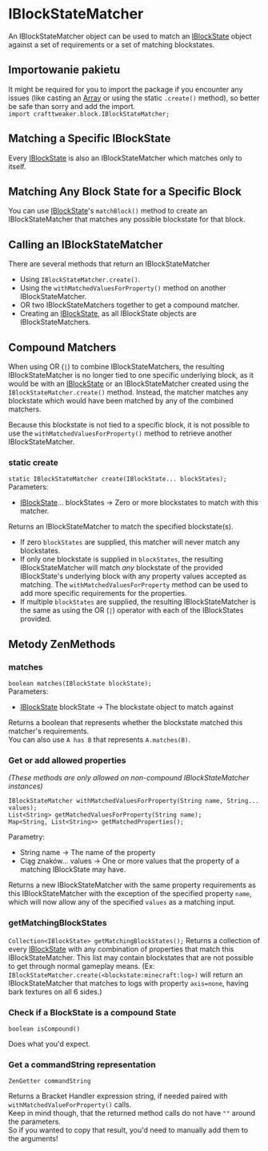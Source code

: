# IBlockStateMatcher

An IBlockStateMatcher object can be used to match an [IBlockState](/Vanilla/Blocks/IBlockState/) object against a set of requirements or a set of matching blockstates.

## Importowanie pakietu

It might be required for you to import the package if you encounter any issues (like casting an [Array](/AdvancedFunctions/Arrays_and_Loops/) or using the static `.create()` method), so better be safe than sorry and add the import.  
`import crafttweaker.block.IBlockStateMatcher;`

## Matching a Specific IBlockState

Every [IBlockState](/Vanilla/Blocks/IBlockState/) is also an IBlockStateMatcher which matches only to itself.

## Matching Any Block State for a Specific Block

You can use [IBlockState](/Vanilla/Blocks/IBlockState/)'s `matchBlock()` method to create an IBlockStateMatcher that matches any possible blockstate for that block.

## Calling an IBlockStateMatcher

There are several methods that return an IBlockStateMatcher

- Using `IBlockStateMatcher.create()`.
- Using the `withMatchedValuesForProperty()` method on another IBlockStateMatcher.
- OR two IBlockStateMatchers together to get a compound matcher.
- Creating an [IBlockState](/Vanilla/Blocks/IBlockState/), as all IBlockState objects are IBlockStateMatchers.

## Compound Matchers

When using OR (`|`) to combine IBlockStateMatchers, the resulting IBlockStateMatcher is no longer tied to one specific underlying block, as it would be with an [IBlockState](/Vanilla/Blocks/IBlockState/) or an IBlockStateMatcher created using the `IBlockStateMatcher.create()` method. Instead, the matcher matches any blockstate which would have been matched by any of the combined matchers.

Because this blockstate is not tied to a specific block, it is not possible to use the `withMatchedValuesForProperty()` method to retrieve another IBlockStateMatcher.

### static create

`static IBlockStateMatcher create(IBlockState... blockStates);` Parameters:

- [IBlockState](/Vanilla/Blocks/IBlockState/)... blockStates → Zero or more blockstates to match with this matcher. 

Returns an IBlockStateMatcher to match the specified blockstate(s).

- If zero `blockStates` are supplied, this matcher will never match any blockstates. 
- If only one blockstate is supplied in `blockStates`, the resulting IBlockStateMatcher will match *any* blockstate of the provided IBlockState's underlying block with any property values accepted as matching. The `withMatchedValuesForProperty` method can be used to add more specific requirements for the properties. 
- If multiple `blockStates` are supplied, the resulting IBlockStateMatcher is the same as using the OR (`|`) operator with each of the IBlockStates provided.

## Metody ZenMethods

### matches

`boolean matches(IBlockState blockState);`  
Parameters:

- [IBlockState](/Vanilla/Blocks/IBlockState/) blockState → The blockstate object to match against

Returns a boolean that represents whether the blockstate matched this matcher's requirements.  
You can also use `A has B` that represents `A.matches(B)`.

### Get or add allowed properties

*(These methods are only allowed on non-compound IBlockStateMatcher instances)*

    IBlockStateMatcher withMatchedValuesForProperty(String name, String... values);
    List<String> getMatchedValuesForProperty(String name);
    Map<String, List<String>> getMatchedProperties();
    

Parametry:

- String name → The name of the property
- Ciąg znaków... values → One or more values that the property of a matching IBlockState may have.

Returns a new IBlockStateMatcher with the same property requirements as this IBlockStateMatcher with the exception of the specified property `name`, which will now allow any of the specified `values` as a matching input.

### getMatchingBlockStates

`Collection<IBlockState> getMatchingBlockStates();` Returns a collection of every [IBlockState](/Vanilla/Blocks/IBlockState/) with any combination of properties that match this IBlockStateMatcher. This list may contain blockstates that are not possible to get through normal gameplay means. (Ex: `IBlockStateMatcher.create(<blockstate:minecraft:log>)` will return an IBlockStateMatcher that matches to logs with property `axis=none`, having bark textures on all 6 sides.)

### Check if a BlockState is a compound State

`boolean isCompound()`

Does what you'd expect.

### Get a commandString representation

`ZenGetter commandString`

Returns a Bracket Handler expression string, if needed paired with `withMatchedValueForProperty()` calls.  
Keep in mind though, that the returned method calls do not have `""` around the parameters.  
So if you wanted to copy that result, you'd need to manually add them to the arguments!